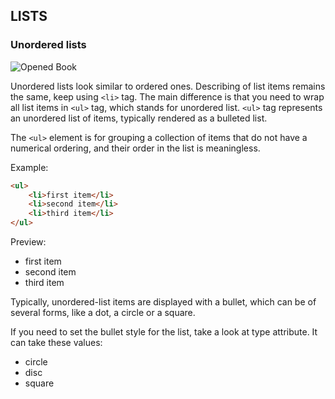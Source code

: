 ## LISTS

### Unordered lists

![Opened Book](https://images.pexels.com/photos/3243/pen-calendar-to-do-checklist.jpg?auto=compress&cs=tinysrgb&dpr=2&w=500)

Unordered lists look similar to ordered ones. Describing of list items remains the same, keep using `<li>` tag. The main difference is that you need to wrap all list items in `<ul>` tag, which stands for unordered list. `<ul>` tag represents an unordered list of items, typically rendered as a bulleted list.

The `<ul>` element is for grouping a collection of items that do not have a numerical ordering, and their order in the list is meaningless.

Example:

```html
<ul>
	<li>first item</li>
	<li>second item</li>
	<li>third item</li>
</ul>
```

Preview:

* first item
* second item
* third item



Typically, unordered-list items are displayed with a bullet, which can be of several forms, like a dot, a circle or a square.

If you need to set the bullet style for the list, take a look at type attribute. It can take these values:

* circle
* disc
* square